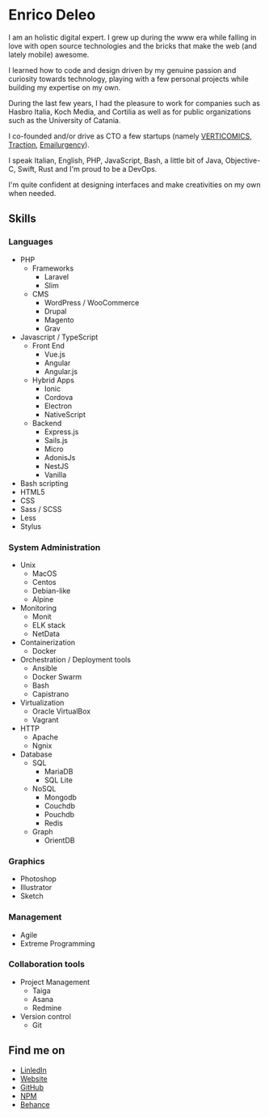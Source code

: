 # Enrico Deleo

I am an holistic digital expert. I grew up during the www era while falling in love with open source technologies and the bricks that make the web (and lately mobile) awesome.

I learned how to code and design driven by my genuine passion and curiosity towards technology, playing with a few personal projects while building my expertise on my own.

During the last few years, I had the pleasure to work for companies such as Hasbro Italia, Koch Media, and Cortilia as well as for public organizations such as the University of Catania.

I co-founded and/or drive as CTO a few startups (namely [VERTICOMICS](https://verticomics.com), [Traction](http://tractionmanagement.it), [Emailurgency](https://emailurgency.com)).

I speak Italian, English, PHP, JavaScript, Bash, a little bit of Java, Objective-C, Swift, Rust and I'm proud to be a DevOps.

I'm quite confident at designing interfaces and make creativities on my own when needed.

## Skills

### Languages

- PHP
    - Frameworks
        - Laravel
        - Slim
    - CMS
        - WordPress / WooCommerce
        - Drupal
        - Magento
        - Grav
- Javascript / TypeScript
    - Front End
        - Vue.js
        - Angular
        - Angular.js
    - Hybrid Apps
        - Ionic
        - Cordova
        - Electron
        - NativeScript
    - Backend
        - Express.js
        - Sails.js
        - Micro
        - AdonisJs
        - NestJS
        - Vanilla
- Bash scripting
- HTML5
- CSS
- Sass / SCSS
- Less
- Stylus

### System Administration

- Unix
    - MacOS
    - Centos
    - Debian-like
    - Alpine
- Monitoring
    - Monit
    - ELK stack
    - NetData
- Containerization
    - Docker
- Orchestration / Deployment tools
    - Ansible
    - Docker Swarm
    - Bash
    - Capistrano
- Virtualization
    - Oracle VirtualBox
    - Vagrant
- HTTP
    - Apache
    - Ngnix
- Database
    - SQL
        - MariaDB
        - SQL Lite
    - NoSQL
        - Mongodb
        - Couchdb
        - Pouchdb
        - Redis
    - Graph
        - OrientDB

### Graphics

- Photoshop
- Illustrator
- Sketch

### Management

- Agile
- Extreme Programming

### Collaboration tools

- Project Management
    - Taiga
    - Asana
    - Redmine
- Version control
    - Git

## Find me on

- [LinledIn](https://www.linkedin.com/in/enricodeleo/)
- [Website](https://enricodeleo.com/)
- [GitHub](https://github.com/enricodeleo/)
- [NPM](https://www.npmjs.com/~enricodeleo)
- [Behance](https://www.behance.net/lysergic)
